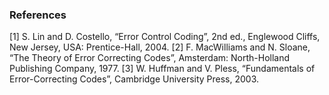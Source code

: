 ### References
[1] S. Lin and D. Costello, “Error Control Coding”, 2nd ed., Englewood Cliffs, New Jersey, USA: Prentice-Hall, 2004.
[2] F. MacWilliams and N. Sloane, “The Theory of Error Correcting Codes”, Amsterdam: North-Holland Publishing Company, 1977.
[3] W. Huffman and V. Pless, “Fundamentals of Error-Correcting Codes”, Cambridge University Press, 2003.
